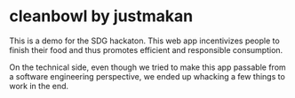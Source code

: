 # cleanbowl by justmakan
This is a demo for the SDG hackaton. This web app incentivizes people to finish their food and thus promotes efficient and responsible consumption.

On the technical side, even though we tried to make this app passable from a software engineering perspective, we ended up whacking a few things to work in the end.